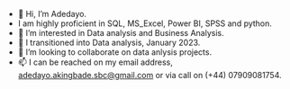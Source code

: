 - 👋 Hi, I’m Adedayo.
- I am highly proficient in SQL, MS_Excel, Power BI, SPSS and python.
- 👀 I’m interested in Data analysis and Business Analysis.
- 🌱 I transitioned into Data analysis, January 2023.
- 💞️ I’m looking to collaborate on data anlysis projects.
- 📫 I can be reached on my email address, adedayo.akingbade.sbc@gmail.com or via call on (+44) 07909081754.

<!---
Adedayo1900/Adedayo1900 is a ✨ special ✨ repository because its `README.md` (this file) appears on your GitHub profile.
You can click the Preview link to take a look at your changes.
--->
